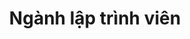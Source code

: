 ---
layout: tag
title: Ngành lập trình viên
excerpt: Các bài viết về ngành lập trình viên, ngành lập trình hiện đang là một ngành hot, lương cũng khá cao, các bài viết cập nhật các thông tin mới nhất.
permalink: /tags/nganh-lap-trinh-vien
tag_name: nganh-lap-trinh-vien
---